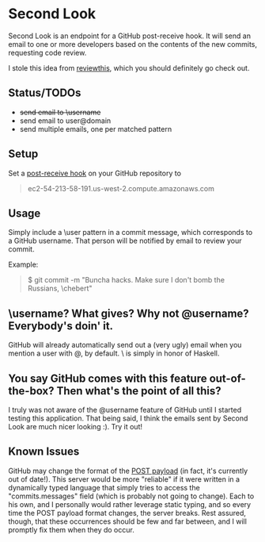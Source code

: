 Second Look
===========
Second Look is an endpoint for a GitHub post-receive hook. It will send an email
to one or more developers based on the contents of the new commits, requesting
code review.

I stole this idea from [reviewthis](https://github.com/supermatter/reviewthis),
which you should definitely go check out.

Status/TODOs
------------
* ~~send email to \username~~
* send email to user@domain
* send multiple emails, one per matched pattern

Setup
-----
Set a [post-receive hook](https://help.github.com/articles/post-receive-hooks)
on your GitHub repository to
> ec2-54-213-58-191.us-west-2.compute.amazonaws.com

Usage
-----
Simply include a \user pattern in a commit message, which corresponds to a
GitHub username. That person will be notified by email to review your commit.

Example:

> $ git commit -m "Buncha hacks. Make sure I don't bomb the Russians, \chebert"

\username? What gives? Why not @username? Everybody's doin' it.
---------------------------------------------------------------
GitHub will already automatically send out a (very ugly) email when you mention
a user with @, by default. \ is simply in honor of Haskell.

You say GitHub comes with this feature out-of-the-box? Then what's the point of all this?
-----------------------------------------------------------------------------------------
I truly was not aware of the @username feature of GitHub until I started testing
this application. That being said, I think the emails sent by Second Look are
much nicer looking :). Try it out!

Known Issues
------------
GitHub may change the format of the [POST
payload](https://help.github.com/articles/post-receive-hooks#the-payload) (in
fact, it's currently out of date!). This server would be more "reliable" if it
were written in a dynamically typed language that simply tries to access the
"commits.messages" field (which is probably not going to change). Each to his
own, and I personally would rather leverage static typing, and so every time the
POST payload format changes, the server breaks. Rest assured, though, that these
occurrences should be few and far between, and I will promptly fix them when
they do occur.

